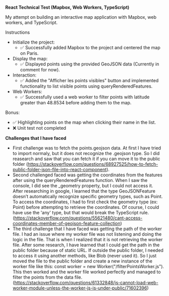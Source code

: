 **React Technical Test (Mapbox, Web Workers, TypeScript)**

My attempt on building an interactive map application with Mapbox, web workers, and TypeScript.

Instructions
- Initialize the project:
  - ✅ Successfully added Mapbox to the project and centered the map on Paris.
- Display the map:
  - ✅ Displayed points using the provided GeoJSON data (Currently in comment for now).
- Interaction:
  - ✅ Added the "Afficher les points visibles" button and implemented functionality to list visible points using queryRenderedFeatures.
- Web Workers:
  - ✅ Successfully used a web worker to filter points with latitude greater than 48.8534 before adding them to the map.

Bonus: 
  - ✅ Highlighting points on the map when clicking their name in the list.
  - ❌ Unit test not completed

**Challenges that I have faced**
- First challenge was to fetch the points.geojson data. At first I have tried to import normaly, but it does not recognize the .geojson type. So I did reasearch and saw that you can fetch it if you can move it to the public folder (https://stackoverflow.com/questions/68927525/how-to-fetch-public-folder-json-file-into-react-component).
- Second challenged faced was getting the coordinates from the features after using the queryRenderedFeatures function. When I saw the console, I did see the _geometry property, but I could not access it. After researching in google, I learned that the type GeoJSONFeature doesn’t automatically recognize specific geometry types, such as Point. To access the coordinates, I had to first check the geometry type (ex: Point) before attempting to retrieve the coordinates. Of course, I could have use the 'any' type, but that would break the TypeScript rule. (https://stackoverflow.com/questions/55621480/cant-access-coordinates-member-of-geojson-feature-collection)
- The third challenge that I have faced was getting the path of the worker file. I had an issue where my worker file was not listening and doing the logic in the file. That is when I realized that it is not retrieving the worker file. After some research, I have learned that I could get the path in the public folder because of static URL. If outside the public folder, I needed to access it using another methods, like Blob (never used it). So I just moved the file to the public folder and create a new instance of the worker file like this: const worker = new Worker("/filterPointsWorker.js"). This then worked and the worker file worked perfectly and managed to filter the points from the data file. (https://stackoverflow.com/questions/61332848/js-cannot-load-web-worker-module-unless-the-worker-js-is-under-public/71602396)

